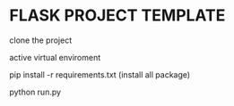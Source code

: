 # FLASK PROJECT TEMPLATE
clone the project

active virtual enviroment

pip install -r requirements.txt (install all package)

python run.py
